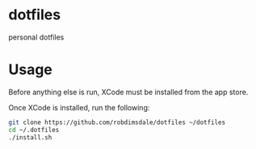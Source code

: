 # dotfiles

personal dotfiles

# Usage

Before anything else is run, XCode must be installed from the app store.

Once XCode is installed, run the following:

```sh
git clone https://github.com/robdimsdale/dotfiles ~/dotfiles
cd ~/.dotfiles
./install.sh
```

